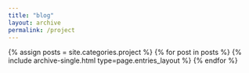 ```yaml
---
title: "blog"
layout: archive
permalink: /project
---
```



{% assign posts = site.categories.project %}
{% for post in posts %} {% include archive-single.html type=page.entries_layout %} {% endfor %}